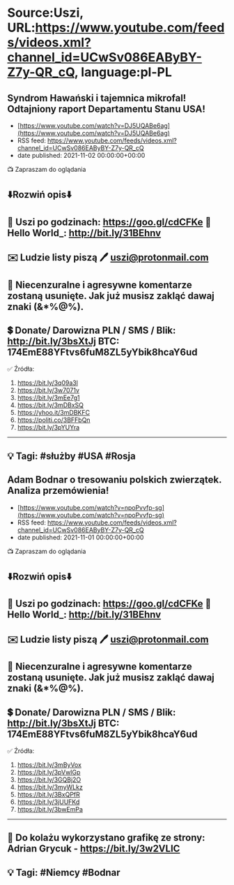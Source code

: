 # Source:Uszi, URL:https://www.youtube.com/feeds/videos.xml?channel_id=UCwSv086EAByBY-Z7y-QR_cQ, language:pl-PL

## Syndrom Hawański i tajemnica mikrofal! Odtajniony raport Departamentu Stanu USA!
 - [https://www.youtube.com/watch?v=DJ5UQABe6ag](https://www.youtube.com/watch?v=DJ5UQABe6ag)
 - RSS feed: https://www.youtube.com/feeds/videos.xml?channel_id=UCwSv086EAByBY-Z7y-QR_cQ
 - date published: 2021-11-02 00:00:00+00:00

📺 Zapraszam do oglądania

⬇️Rozwiń opis⬇️
------------------------------------------------------------
👀 Uszi po godzinach: https://goo.gl/cdCFKe
👀 Hello World_: http://bit.ly/31BEhnv
------------------------------------------------------------
✉️ Ludzie listy piszą 
🖊️ uszi@protonmail.com
------------------------------------------------------------
👺 Niecenzuralne i agresywne komentarze zostaną usunięte.  Jak już musisz zakląć dawaj znaki (&*%@%).
------------------------------------------------------------
💲 Donate/ Darowizna
PLN / SMS / Blik: http://bit.ly/3bsXtJj
BTC: 174EmE88YFtvs6fuM8ZL5yYbik8hcaY6ud
-------------------------------------------------------------
✅ Źródła:
1. https://bit.ly/3q09a3l
2. https://bit.ly/3w7071v
3. https://bit.ly/3mEe7g1
4. https://bit.ly/3mDBxSQ
5. https://yhoo.it/3mDBKFC
6. https://politi.co/3BFFbQn
7. https://bit.ly/3pYUYra
---------------------------------------------------------------
💡 Tagi: #służby #USA #Rosja
--------------------------------------------------------------

## Adam Bodnar o tresowaniu polskich zwierzątek. Analiza przemówienia!
 - [https://www.youtube.com/watch?v=npoPvvfp-sg](https://www.youtube.com/watch?v=npoPvvfp-sg)
 - RSS feed: https://www.youtube.com/feeds/videos.xml?channel_id=UCwSv086EAByBY-Z7y-QR_cQ
 - date published: 2021-11-01 00:00:00+00:00

📺 Zapraszam do oglądania

⬇️Rozwiń opis⬇️
------------------------------------------------------------
👀 Uszi po godzinach: https://goo.gl/cdCFKe
👀 Hello World_: http://bit.ly/31BEhnv
------------------------------------------------------------
✉️ Ludzie listy piszą 
🖊️ uszi@protonmail.com
------------------------------------------------------------
👺 Niecenzuralne i agresywne komentarze zostaną usunięte.  Jak już musisz zakląć dawaj znaki (&*%@%).
------------------------------------------------------------
💲 Donate/ Darowizna
PLN / SMS / Blik: http://bit.ly/3bsXtJj
BTC: 174EmE88YFtvs6fuM8ZL5yYbik8hcaY6ud
-------------------------------------------------------------
✅ Źródła:
1. https://bit.ly/3mByVox
2. https://bit.ly/3pVwIGp
3. https://bit.ly/3GQBj2O
4. https://bit.ly/3myWLkz
5. https://bit.ly/3BxQPfR
6. https://bit.ly/3jUUFKd
7. https://bit.ly/3bwEmPa
---------------------------------------------------------------
🎴 Do kolażu wykorzystano grafikę ze strony: 
Adrian Grycuk - https://bit.ly/3w2VLIC
---------------------------------------------------------------
💡 Tagi: #Niemcy #Bodnar
--------------------------------------------------------------

